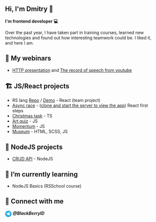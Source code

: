 ## Hi, I'm Dmitry 👋

**I'm frontend developer 💻**

Over the past year, I have taken part in training courses, learned new technologies and found out how interesting teamwork could be. I liked it, and here I am.

## 🎫 My webinars
- <a href="https://blackberryid-presentation.netlify.app/">HTTP presentation</a> and <a href="https://www.youtube.com/watch?v=IDvQevfTdMg">The record of speech from youtube</a>

## 🏗️ JS/React projects
- RS lang <a href="https://github.com/BlackBerryID/rslang">Repo</a> / <a href="https://rs-lang-blackberryid.netlify.app/">Demo</a> - React (team project)
- <a href="https://blackberryid-async-race.netlify.app/">Async race</a> - (<a href="https://github.com/mikhama/async-race-api">clone and start the server to view the app</a>) React first steps
- <a href="https://blackberryid-christmas-task-v2.netlify.app/">Christmas task</a> - TS
- <a href="https://blackberryid-art-quiz.netlify.app/">Art quiz</a> - JS
- <a href="https://blackberryid-momentum.netlify.app/">Momentum</a> - JS
- <a href="https://rolling-scopes-school.github.io/blackberryid-JSFE2021Q3/museum-dom/">Museum</a> - HTML, SCSS, JS

## 🚀 NodeJS projects
- <a href="https://github.com/BlackBerryID/node-crud-api/tree/develop#readme">CRUD API</a> - NodeJS

## 🌱 I’m currently learning
- NodeJS Basics (RSSchool course)

## 🤝 Connect with me
<img align="center" src="https://raw.githubusercontent.com/BlackBerryID/BlackBerryID/main/images/telegram.svg" alt="Yu Shi | LinkedIn" width="21px"/> **_@BlackBerryID_**
